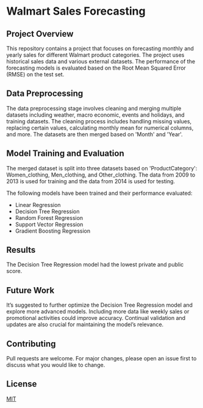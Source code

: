 # Walmart Sales Forecasting

## Project Overview
This repository contains a project that focuses on forecasting monthly and yearly sales for different Walmart product categories. The project uses historical sales data and various external datasets. The performance of the forecasting models is evaluated based on the Root Mean Squared Error (RMSE) on the test set.

## Data Preprocessing
The data preprocessing stage involves cleaning and merging multiple datasets including weather, macro economic, events and holidays, and training datasets. The cleaning process includes handling missing values, replacing certain values, calculating monthly mean for numerical columns, and more. The datasets are then merged based on 'Month' and 'Year'.

## Model Training and Evaluation
The merged dataset is split into three datasets based on 'ProductCategory': Women_clothing, Men_clothing, and Other_clothing. The data from 2009 to 2013 is used for training and the data from 2014 is used for testing. 

The following models have been trained and their performance evaluated:

- Linear Regression
- Decision Tree Regression
- Random Forest Regression
- Support Vector Regression
- Gradient Boosting Regression

## Results
The Decision Tree Regression model had the lowest private and public score.

## Future Work
It’s suggested to further optimize the Decision Tree Regression model and explore more advanced models. Including more data like weekly sales or promotional activities could improve accuracy. Continual validation and updates are also crucial for maintaining the model’s relevance.

## Contributing
Pull requests are welcome. For major changes, please open an issue first to discuss what you would like to change.

## License
[MIT](https://choosealicense.com/licenses/mit/)